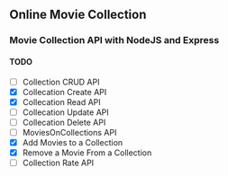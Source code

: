 ## Online Movie Collection

### Movie Collection API with NodeJS and Express

#### TODO

- [ ] Collection CRUD API
- [x] Collecation Create API
- [x] Collecation Read API
- [ ] Collecation Update API
- [ ] Collecation Delete API
- [ ] MoviesOnCollections API
- [x] Add Movies to a Collection
- [x] Remove a Movie From a Collection
- [ ] Collection Rate API
